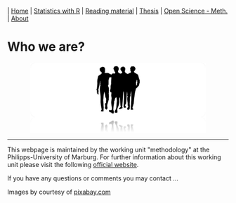 | [Home](https://psych-methods.github.io/index) | [Statistics with R](https://psych-methods.github.io/R_reading_material) | [Reading material](https://psych-methods.github.io/reading_material) | [Thesis](https://psych-methods.github.io/thesis) | [Open Science - Meth.](https://psych-methods.github.io/OS_prereg_repl) | [About](https://psych-methods.github.io/about)

# Who we are?

<p align = "center">
<img align="center" src="https://raw.githubusercontent.com/psych-methods/psych-methods.github.io/master/graphics/graphic_about.png" width="400" />
</p>

---

This webpage is maintained by the working unit "methodology" at the Philipps-University of Marburg.
For further information about this working unit please visit the following [official website](https://www.uni-marburg.de/de/fb04/team-heck).

If you have any questions or comments you may contact ...



Images by courtesy of [pixabay.com](pixabay.com)

